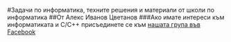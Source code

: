 #Задачи по информатика, техните решения и материали от школи по информатика
##От Алекс Иванов Цветанов
###Ако имате интереси към информатиката и C/C++ присъединете се към [нашата група във Facebook](https://www.facebook.com/groups/1634801356772963/)
